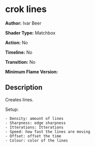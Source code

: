 # crok lines

**Author:** Ivar Beer

**Shader Type:** Matchbox

**Action:** No

**Timeline:** No

**Transition:** No

**Minimum Flame Version:** 


## Description
Creates lines.

Setup:

    - Density: amount of lines
    - Sharpness: edge sharpness
    - Itterations: Itterations
    - Speed: how fast the lines are moving
    - Offset: offset the time
    - Colour: color of the lines
